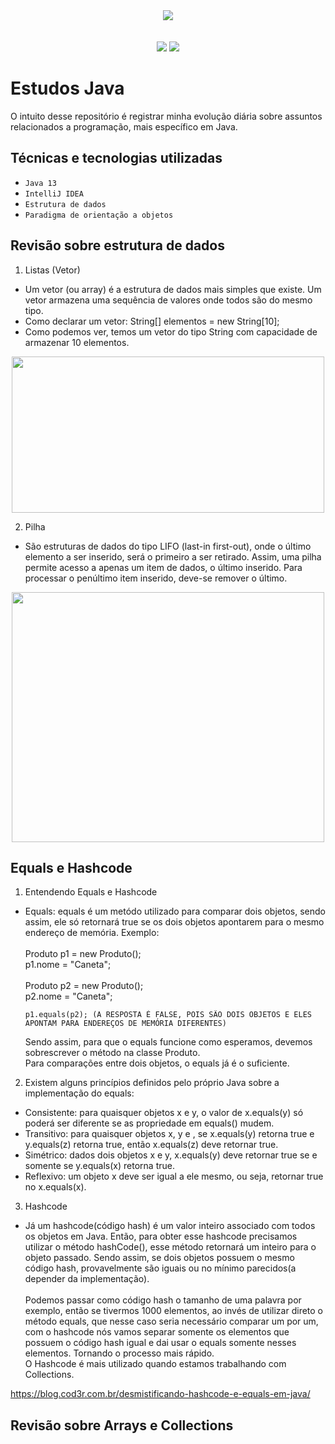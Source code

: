 <div align="center">
<img src="https://user-images.githubusercontent.com/71408314/199377590-19e8230e-8db6-4dcc-9a38-017e8ae74e84.png"/>
</div>
<br/>
<br/>
<div align="center">
<a href="https://instagram.com/let.tech" target="_blank"><img src="https://img.shields.io/badge/-Instagram-%23E4405F?style=for-the-badge&logo=instagram&logoColor=white" target="_blank"></a>
<a href="https://www.linkedin.com/in/leticiabapfelix/" target="_blank"><img src="https://img.shields.io/badge/-LinkedIn-%230077B5?style=for-the-badge&logo=linkedin&logoColor=white" target="_blank"></a>
</div>

# Estudos Java
O intuito desse repositório é registrar minha evolução diária sobre assuntos relacionados a programação, mais específico em Java.

## Técnicas e tecnologias utilizadas

- ``Java 13``
- ``IntelliJ IDEA``
- ``Estrutura de dados``
- ``Paradigma de orientação a objetos``

## Revisão sobre estrutura de dados

1. Listas (Vetor)
* Um vetor (ou array) é a estrutura de dados mais simples que existe. Um vetor armazena uma sequência de valores onde todos são do mesmo tipo.
* Como declarar um vetor: String[] elementos = new String[10];
* Como podemos ver, temos um vetor do tipo String com capacidade de armazenar 10 elementos.

<div align="center">
<img src="https://user-images.githubusercontent.com/71408314/200052492-1c67a96d-816c-43d1-8e9b-eb757dd35203.png" height="250" width="500"/>
</div>

2. Pilha
* São estruturas de dados do tipo LIFO (last-in first-out), onde o último elemento a ser inserido, será o primeiro a ser retirado. Assim, uma pilha permite acesso a apenas um item de dados, o último inserido. Para processar o penúltimo item inserido, deve-se remover o último.

<div align="center">
<img src="https://user-images.githubusercontent.com/71408314/200052240-a056f701-153c-4b14-8b3d-f166bf23a094.png" height="400" width="500"/>
</div>

## Equals e Hashcode

1. Entendendo Equals e Hashcode
* <p>Equals: equals é um metódo utilizado para comparar dois objetos, sendo assim, ele só retornará true se os dois objetos apontarem para o mesmo endereço de memória. Exemplo: <br /><br />
      Produto p1 = new Produto();<br />
      p1.nome = "Caneta";<br /><br />
      Produto p2 = new Produto();<br />
      p2.nome = "Caneta";<br />
  
      p1.equals(p2); (A RESPOSTA É FALSE, POIS SÃO DOIS OBJETOS E ELES APONTAM PARA ENDEREÇOS DE MEMÓRIA DIFERENTES)
  Sendo assim, para que o equals funcione como esperamos, devemos sobrescrever o método na classe Produto.<br />
  Para comparações entre dois objetos, o equals já é o suficiente.
  
2. Existem alguns princípios definidos pelo próprio Java sobre a implementação do equals:

* Consistente: para quaisquer objetos x e y, o valor de x.equals(y) só poderá ser diferente se as propriedade em equals() mudem.
* Transitivo: para quaisquer objetos x, y e , se x.equals(y) retorna true e y.equals(z) retorna true, então x.equals(z) deve retornar true.
* Simétrico: dados dois objetos x e y, x.equals(y) deve retornar true se e somente se y.equals(x) retorna true.
* Reflexivo: um objeto x deve ser igual a ele mesmo, ou seja, retornar true no x.equals(x).
  
3. Hashcode
* Já um hashcode(código hash) é um valor inteiro associado com todos os objetos em Java. Então, para obter esse hashcode precisamos utilizar o método hashCode(), esse método retornará um inteiro para o objeto passado. Sendo assim, se dois objetos possuem o mesmo código hash, provavelmente são iguais ou no mínimo parecidos(a depender da implementação).<br /><br />
  Podemos passar como código hash o tamanho de uma palavra por exemplo, então se tivermos 1000 elementos, ao invés de utilizar direto o método equals, que nesse caso seria necessário comparar um por um, com o hashcode nós vamos separar somente os elementos que possuem o código hash igual e dai usar o equals somente nesses elementos. Tornando o processo mais rápido.<br />
  O Hashcode é mais utilizado quando estamos trabalhando com Collections.
      
https://blog.cod3r.com.br/desmistificando-hashcode-e-equals-em-java/
      
## Revisão sobre Arrays e Collections
      
</p>
